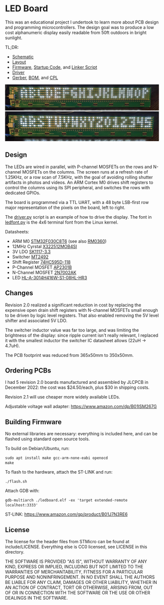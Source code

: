 LED Board
=========

This was an educational project I undertook to learn more about PCB design and
programming microcontrollers. The design goal was to produce a low cost
alphanumeric display easily readable from 50ft outdoors in bright sunlight.

TL;DR:

* [Schematic](prod/v020-SCHEMATIC.pdf)
* [Layout](prod/v020-LAYOUT.pdf)
* [Firmware](firmware.c), [Startup Code](start.s), and [Linker Script](link.ld)
* [Driver](driver.py)
* [Gerber](prod/v020-GERBER.zip), [BOM](prod/v020-BOM.csv), and [CPL](prod/v020-CPL.csv)

![](img/font2.jpg)
![](img/font1.jpg)

Design
------

The LEDs are wired in parallel, with P-channel MOSFETs on the rows and N-channel
MOSFETs on the columns. The screen runs at a refresh rate of 1.25KHz, or a row
scan of 7.5KHz, with the goal of avoiding rolling shutter artifacts in photos
and videos. An ARM Cortex M0 drives shift registers to control the columns using
its SPI peripheral, and switches the rows with dedicated GPIOs.

The board is programmed via a TTL UART, with a 48 byte LSB-first row major
representation of the pixels on the board, left to right.

The [driver.py](driver.py) script is an example of how to drive the display. The
font in [ledfont.py](ledfont.py) is the 4x6 terminal font from the Linux kernel.

Datasheets:

* ARM M0 [STM32F030C8T6](https://datasheet.lcsc.com/lcsc/1811061717_STMicroelectronics-STM32F030C8T6_C23922.pdf) (see also [RM0360](https://www.st.com/resource/en/reference_manual/dm00091010-stm32f030x4-x6-x8-xc-and-stm32f070x6-xb-advanced-arm-based-32-bit-mcus-stmicroelectronics.pdf))
* 12MHz Cyrstal [X322512MOB4SI](https://datasheet.lcsc.com/lcsc/2103291204_Yangxing-Tech-X322512MOB4SI_C70565.pdf)
* 3V LDO [SK1117-3.3](https://datasheet.lcsc.com/lcsc/1811021124_Shikues-SK1117-3-3_C165482.pdf)
* Switcher [MT2492](https://datasheet.lcsc.com/lcsc/1810262207_XI-AN-Aerosemi-Tech-MT2492_C89358.pdf)
* Shift Register [74HC595D-118](https://datasheet.lcsc.com/lcsc/1811021715_Nexperia-74HC595D-118_C5947.pdf)
* P-Channel MOSFET [AP2301B](https://datasheet.lcsc.com/lcsc/2104011233_ALLPOWER-ShenZhen-Quan-Li-Semiconductor-AP2301B_C2763847.pdf)
* N-Channel MOSFET [2N7002AK](https://datasheet.lcsc.com/lcsc/2109301154_YFW-2N7002AK_C2898356.pdf)
* LED [HL-A-3014H416W-S1-08HL-HR3](https://datasheet.lcsc.com/lcsc/2009021504_HONGLITRONIC-Hongli-Zhihui--HONGLITRONIC--HL-A-3014H416W-S1-08HL-HR3_C210338.pdf)

Changes
-------

Revision 2.0 realized a significant reduction in cost by replacing the expensive
open drain shift registers with N-channel MOSFETs small enough to be driven by
logic level registers. That also enabled removing the 5V level shifter and
associated 5V LDO.

The switcher inductor value was far too large, and was limiting the brightness
of the display: since ripple current isn't really relevant, I replaced it with
the smallest inductor the switcher IC datasheet allows (22uH -> 4.7uH).

The PCB footprint was reduced from 365x50mm to 350x50mm.

Ordering PCBs
-------------

I had 5 revision 2.0 boards manufactured and assembled by JLCPCB in December
2022: the cost was $24.50/each, plus $30 in shipping costs.

Revision 2.1 will use cheaper more widely available LEDs.

Adjustable voltage wall adapter: https://www.amazon.com/dp/B01ISM267G

Building Firmware
-----------------

No external libraries are necessary: everything is included here, and can be
flashed using standard open source tools.

To build on Debian/Ubuntu, run:

	sudo apt install make gcc-arm-none-eabi openocd
	make

To flash to the hardware, attach the ST-LINK and run:

	./flash.sh

Attach GDB with:

	gdb-multiarch ./ledboard.elf -ex 'target extended-remote localhost:3333'

ST-LINK: https://www.amazon.com/gp/product/B01J7N3RE6

License
-------

The license for the header files from STMicro can be found at include/LICENSE.
Everything else is CC0 licensed, see LICENSE in this directory.

THE SOFTWARE IS PROVIDED "AS IS", WITHOUT WARRANTY OF ANY KIND, EXPRESS OR
IMPLIED, INCLUDING BUT NOT LIMITED TO THE WARRANTIES OF MERCHANTABILITY,
FITNESS FOR A PARTICULAR PURPOSE AND NONINFRINGEMENT. IN NO EVENT SHALL THE
AUTHORS BE LIABLE FOR ANY CLAIM, DAMAGES OR OTHER LIABILITY, WHETHER IN AN
ACTION OF CONTRACT, TORT OR OTHERWISE, ARISING FROM, OUT OF OR IN CONNECTION
WITH THE SOFTWARE OR THE USE OR OTHER DEALINGS IN THE SOFTWARE.
